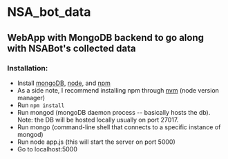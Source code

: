 # NSA_bot_data

## WebApp with MongoDB backend to go along with NSABot's collected data

### Installation:
- Install [mongoDB](www.mongodb.org/), [node](http://nodejs.org/), and [npm](https://npmjs.org)
- As a side note, I recommend installing npm through [nvm](https://github.com/creationix/nvm) (node version manager)
- Run ```npm install```
- Run mongod (mongoDB daemon process -- basically hosts the db). Note: the DB will be hosted locally usually on port 27017.
- Run mongo (command-line shell that connects to a specific instance of mongod)
- Run node app.js (this will start the server on port 5000)
- Go to localhost:5000